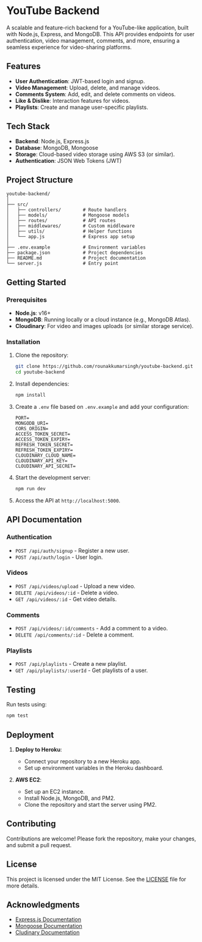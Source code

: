 # YouTube Backend

A scalable and feature-rich backend for a YouTube-like application, built with Node.js, Express, and MongoDB. This API provides endpoints for user authentication, video management, comments, and more, ensuring a seamless experience for video-sharing platforms.

## Features

-   **User Authentication**: JWT-based login and signup.
-   **Video Management**: Upload, delete, and manage videos.
-   **Comments System**: Add, edit, and delete comments on videos.
-   **Like & Dislike**: Interaction features for videos.
-   **Playlists**: Create and manage user-specific playlists.

## Tech Stack

-   **Backend**: Node.js, Express.js
-   **Database**: MongoDB, Mongoose
-   **Storage**: Cloud-based video storage using AWS S3 (or similar).
-   **Authentication**: JSON Web Tokens (JWT)

## Project Structure

```
youtube-backend/
│
├── src/
│   ├── controllers/        # Route handlers
│   ├── models/             # Mongoose models
│   ├── routes/             # API routes
│   ├── middlewares/        # Custom middleware
│   ├── utils/              # Helper functions
│   └── app.js              # Express app setup
│
├── .env.example            # Environment variables
├── package.json            # Project dependencies
├── README.md               # Project documentation
└── server.js               # Entry point
```

## Getting Started

### Prerequisites

-   **Node.js**: v16+
-   **MongoDB**: Running locally or a cloud instance (e.g., MongoDB Atlas).
-   **Cloudinary**: For video and images uploads (or similar storage service).

### Installation

1. Clone the repository:

    ```bash
    git clone https://github.com/rounakkumarsingh/youtube-backend.git
    cd youtube-backend
    ```

2. Install dependencies:

    ```bash
    npm install
    ```

3. Create a `.env` file based on `.env.example` and add your configuration:

    ```env
    PORT=
    MONGODB_URI=
    CORS_ORIGIN=
    ACCESS_TOKEN_SECRET=
    ACCESS_TOKEN_EXPIRY=
    REFRESH_TOKEN_SECRET=
    REFRESH_TOKEN_EXPIRY=
    CLOUDINARY_CLOUD_NAME=
    CLOUDINARY_API_KEY=
    CLOUDINARY_API_SECRET=
    ```

4. Start the development server:

    ```bash
    npm run dev
    ```

5. Access the API at `http://localhost:5000`.

## API Documentation

### Authentication

-   `POST /api/auth/signup` - Register a new user.
-   `POST /api/auth/login` - User login.

### Videos

-   `POST /api/videos/upload` - Upload a new video.
-   `DELETE /api/videos/:id` - Delete a video.
-   `GET /api/videos/:id` - Get video details.

### Comments

-   `POST /api/videos/:id/comments` - Add a comment to a video.
-   `DELETE /api/comments/:id` - Delete a comment.

### Playlists

-   `POST /api/playlists` - Create a new playlist.
-   `GET /api/playlists/:userId` - Get playlists of a user.

## Testing

Run tests using:

```bash
npm test
```

## Deployment

1. **Deploy to Heroku**:

    - Connect your repository to a new Heroku app.
    - Set up environment variables in the Heroku dashboard.

2. **AWS EC2**:
    - Set up an EC2 instance.
    - Install Node.js, MongoDB, and PM2.
    - Clone the repository and start the server using PM2.

## Contributing

Contributions are welcome! Please fork the repository, make your changes, and submit a pull request.

## License

This project is licensed under the MIT License. See the [LICENSE](LICENSE) file for more details.

## Acknowledgments

-   [Express.js Documentation](https://expressjs.com/)
-   [Mongoose Documentation](https://mongoosejs.com/)
-   [Cludinary Documentation](https://cloudinary.com/documentation/)
